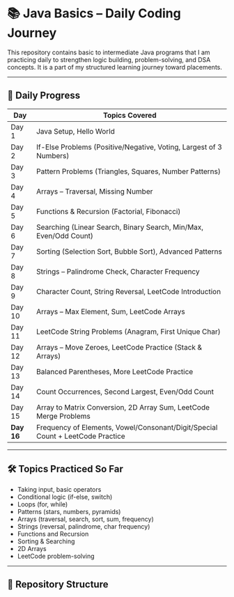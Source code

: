 # 📚 Java Basics – Daily Coding Journey

This repository contains basic to intermediate Java programs that I am practicing daily to strengthen logic building, problem-solving, and DSA concepts. It is a part of my structured learning journey toward placements.

---

## 🚀 Daily Progress

| Day    | Topics Covered                                                                 |
|--------|--------------------------------------------------------------------------------|
| Day 1  | Java Setup, Hello World                                                        |
| Day 2  | If-Else Problems (Positive/Negative, Voting, Largest of 3 Numbers)             |
| Day 3  | Pattern Problems (Triangles, Squares, Number Patterns)                         |
| Day 4  | Arrays – Traversal, Missing Number                                             |
| Day 5  | Functions & Recursion (Factorial, Fibonacci)                                   |
| Day 6  | Searching (Linear Search, Binary Search, Min/Max, Even/Odd Count)             |
| Day 7  | Sorting (Selection Sort, Bubble Sort), Advanced Patterns                       |
| Day 8  | Strings – Palindrome Check, Character Frequency                                |
| Day 9  | Character Count, String Reversal, LeetCode Introduction                        |
| Day 10 | Arrays – Max Element, Sum, LeetCode Arrays                                     |
| Day 11 | LeetCode String Problems (Anagram, First Unique Char)                          |
| Day 12 | Arrays – Move Zeroes, LeetCode Practice (Stack & Arrays)                       |
| Day 13 | Balanced Parentheses, More LeetCode Practice                                   |
| Day 14 | Count Occurrences, Second Largest, Even/Odd Count                              |
| Day 15 | Array to Matrix Conversion, 2D Array Sum, LeetCode Merge Problems              |
| **Day 16** | Frequency of Elements, Vowel/Consonant/Digit/Special Count + LeetCode Practice  |

---

## 🛠️ Topics Practiced So Far

- Taking input, basic operators
- Conditional logic (if-else, switch)
- Loops (for, while)
- Patterns (stars, numbers, pyramids)
- Arrays (traversal, search, sort, sum, frequency)
- Strings (reversal, palindrome, char frequency)
- Functions and Recursion
- Sorting & Searching
- 2D Arrays
- LeetCode problem-solving

---

## 📁 Repository Structure

